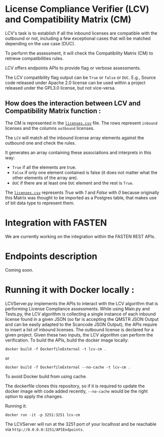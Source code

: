# License Compliance Verifier (LCV) and Compatibility Matrix (CM)

LCV's task is to establish if all the inbound licenses are compatible with the outbound or not, including a few exceptional cases that will be matched depending on the use case (DUC).

To perform the assessment, it will check the Compatibility Matrix (CM) to retrieve compatibilities rules. 

LCV offers endpoints APIs to provide flag or verbose assessments.

The LCV compatibility flag output can be `True` or `false` or `DUC`.
E.g., Source code released under Apache 2.0 license can be used within a project released under the GPL3.0 license, but not vice-versa.

## How does the interaction between LCV and Compatibility Matrix function :

The CM is represented in the [`licenses.csv`](https://github.com/fasten-project/LCV-CM/blob/develop/csv/licenses_tests.csv) file.
The rows represent `inbound` licenses and the columns `outbound` licenses.

The `LCV` will match all the inbound license array elements against the outbound one and check the rules.

It generates an array containing these associations and interprets in this way:
 - `True` if all the elements are true.
 - `False` if only one element contained is false (it does not matter what the other elements of the array are).
 - `DUC` if there are at least one `DUC` element and the rest is `True`.

The [`licenses.csv`](https://github.com/fasten-project/LCV-CM/blob/develop/csv/licenses_tests.csv) represents *True* with *1* and *False* with *0* because originally this Matrix was thought to be imported as a Postgres table, that makes use of bit data type to represent them.

# Integration with FASTEN 

We are currently working on the integration within the FASTEN REST APIs.

# Endpoints description
Coming soon.

# Running it with Docker locally :
LCVServer.py implements the APIs to interact with the LCV algorithm that is performing License Compliance assessments.
While using Main.py and Tests.py, the LCV algorithm is collecting a single instance of each inbound license found in a given JSON (so far is accepting the QMSTR JSON Output and can be easily adapted to the Scancode JSON Output), the APIs require to insert a list of inbound licenses. The outbound license is declared for a given project.
Given these two inputs, the LCV algorithm can perform the verification.
To build the APIs, build the docker image locally:
```
docker build -f DockerfileExternal -t lcv-cm .
```
or
```
docker build -f DockerfileExternal --no-cache -t lcv-cm .
```
To avoid Docker build from using cache.

The dockerfile clones this repository, so if it is required to update the docker image with code added recently, `--no-cache` would be the right option to apply the changes.

Running it:
```
docker run -it -p 3251:3251 lcv-cm
```
The LCVServer will run at the 3251 port of your localhost and be reachable via `http://0.0.0.0:3251/APIEndpoints`.

